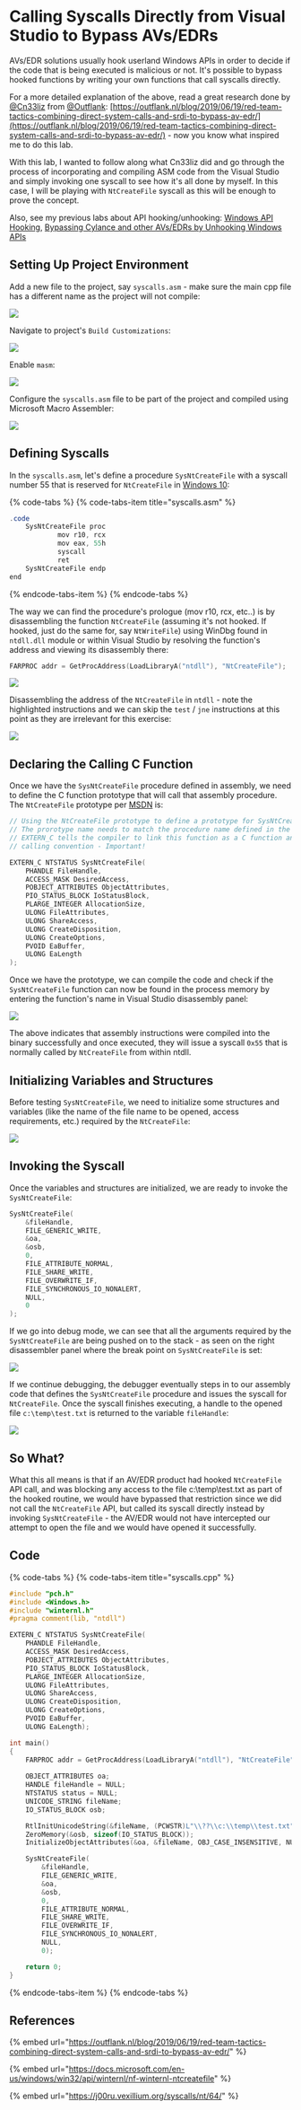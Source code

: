 # Calling Syscalls Directly from Visual Studio to Bypass AVs/EDRs

AVs/EDR solutions usually hook userland Windows APIs in order to decide if the code that is being executed is malicious or not. It's possible to bypass hooked functions by writing your own functions that call syscalls directly.

For a more detailed explanation of the above, read a great research done by [@Cn33liz](https://twitter.com/Cneelis) from [@Outflank](https://twitter.com/OutflankNL): [https://outflank.nl/blog/2019/06/19/red-team-tactics-combining-direct-system-calls-and-srdi-to-bypass-av-edr/](https://outflank.nl/blog/2019/06/19/red-team-tactics-combining-direct-system-calls-and-srdi-to-bypass-av-edr/) - now you know what inspired me to do this lab.

With this lab, I wanted to follow along what Cn33liz did and go through the process of incorporating and compiling ASM code from the Visual Studio and simply invoking one syscall to see how it's all done by myself. In this case, I will be playing with `NtCreateFile` syscall as this will be enough to prove the concept.

Also, see my previous labs about API hooking/unhooking: [Windows API Hooking](../code-injection-process-injection/how-to-hook-windows-api-using-c++.md), [Bypassing Cylance and other AVs/EDRs by Unhooking Windows APIs](bypassing-cylance-and-other-avs-edrs-by-unhooking-windows-apis.md)

## Setting Up Project Environment

Add a new file to the project, say `syscalls.asm` - make sure the main cpp file has a different name as the project will not compile:

![](../../.gitbook/assets/image%20%2890%29.png)

Navigate to project's `Build Customizations`:

![](../../.gitbook/assets/image%20%28101%29.png)

Enable `masm`:

![](../../.gitbook/assets/image%20%28134%29.png)

Configure the `syscalls.asm` file to be part of the project and compiled using Microsoft Macro Assembler:

![](../../.gitbook/assets/image%20%28193%29.png)

## Defining Syscalls

In the `syscalls.asm`, let's define a procedure `SysNtCreateFile` with a syscall number 55 that is reserved for `NtCreateFile` in [Windows 10](https://j00ru.vexillium.org/syscalls/nt/64/):

{% code-tabs %}
{% code-tabs-item title="syscalls.asm" %}
```csharp
.code
	SysNtCreateFile proc
			mov r10, rcx
			mov eax, 55h
			syscall
			ret
	SysNtCreateFile endp
end
```
{% endcode-tabs-item %}
{% endcode-tabs %}

The way we can find the procedure's prologue \(mov r10, rcx, etc..\) is by disassembling the function `NtCreateFile` \(assuming it's not hooked. If hooked, just do the same for, say `NtWriteFile`\) using WinDbg found in `ntdll.dll` module or within Visual Studio by resolving the function's address and viewing its disassembly there:

```cpp
FARPROC addr = GetProcAddress(LoadLibraryA("ntdll"), "NtCreateFile");
```

![](../../.gitbook/assets/image%20%2887%29.png)

Disassembling the address of the `NtCreateFile` in `ntdll` - note the highlighted instructions and we can skip the `test` / `jne` instructions at this point as they are irrelevant for this exercise:

![](../../.gitbook/assets/image%20%28191%29.png)

## Declaring the Calling C Function

Once we have the `SysNtCreateFile` procedure defined in assembly, we need to define the C function prototype that will call that assembly procedure. The `NtCreateFile` prototype per [MSDN](https://docs.microsoft.com/en-us/windows/win32/api/winternl/nf-winternl-ntcreatefile) is:

```cpp
// Using the NtCreateFile prototype to define a prototype for SysNtCreateFile. 
// The prorotype name needs to match the procedure name defined in the syscalls.asm
// EXTERN_C tells the compiler to link this function as a C function and use stdcall 
// calling convention - Important!

EXTERN_C NTSTATUS SysNtCreateFile(
	PHANDLE FileHandle, 
	ACCESS_MASK DesiredAccess, 
	POBJECT_ATTRIBUTES ObjectAttributes, 
	PIO_STATUS_BLOCK IoStatusBlock, 
	PLARGE_INTEGER AllocationSize, 
	ULONG FileAttributes, 
	ULONG ShareAccess, 
	ULONG CreateDisposition, 
	ULONG CreateOptions, 
	PVOID EaBuffer, 
	ULONG EaLength
);
```

Once we have the prototype, we can compile the code and check if the `SysNtCreateFile` function can now be found in the process memory by entering the function's name in Visual Studio disassembly panel:

![](../../.gitbook/assets/image%20%2834%29.png)

The above indicates that assembly instructions were compiled into the binary successfully and once executed, they will issue a syscall `0x55` that is normally called by `NtCreateFile` from within ntdll.

## Initializing Variables and Structures

Before testing `SysNtCreateFile`, we need to initialize some structures and variables \(like the name of the file name to be opened, access requirements, etc.\) required by the `NtCreateFile`:

![](../../.gitbook/assets/image%20%2811%29.png)

## Invoking the Syscall

Once the variables and structures are initialized, we are ready to invoke the `SysNtCreateFile`:

```cpp
SysNtCreateFile(
	&fileHandle, 
	FILE_GENERIC_WRITE, 
	&oa, 
	&osb, 
	0, 
	FILE_ATTRIBUTE_NORMAL, 
	FILE_SHARE_WRITE, 
	FILE_OVERWRITE_IF, 
	FILE_SYNCHRONOUS_IO_NONALERT, 
	NULL, 
	0
);
```

If we go into debug mode, we can see that all the arguments required by the `SysNtCreateFile` are being pushed on to the stack - as seen on the right disassembler panel where the break point on `SysNtCreateFile` is set:

![](../../.gitbook/assets/image%20%283%29.png)

If we continue debugging, the debugger eventually steps in to our assembly code that defines the `SysNtCreateFile` procedure and issues the syscall for `NtCreateFile`. Once the syscall finishes executing, a handle to the opened file `c:\temp\test.txt` is returned to the variable `fileHandle`:

![](../../.gitbook/assets/syscall-debugging.gif)

## So What?

What this all means is that if an AV/EDR product had hooked `NtCreateFile` API call, and was blocking any access to the file c:\temp\test.txt as part of the hooked routine, we would have bypassed that restriction since we did not call the `NtCreateFile` API, but called its syscall directly instead by invoking `SysNtCreateFile` - the AV/EDR would not have intercepted our attempt to open the file and we would have opened it successfully.

## Code

{% code-tabs %}
{% code-tabs-item title="syscalls.cpp" %}
```cpp
#include "pch.h"
#include <Windows.h>
#include "winternl.h"
#pragma comment(lib, "ntdll")

EXTERN_C NTSTATUS SysNtCreateFile(
	PHANDLE FileHandle, 
	ACCESS_MASK DesiredAccess, 
	POBJECT_ATTRIBUTES ObjectAttributes, 
	PIO_STATUS_BLOCK IoStatusBlock, 
	PLARGE_INTEGER AllocationSize, 
	ULONG FileAttributes, 
	ULONG ShareAccess, 
	ULONG CreateDisposition, 
	ULONG CreateOptions, 
	PVOID EaBuffer, 
	ULONG EaLength);

int main()
{
	FARPROC addr = GetProcAddress(LoadLibraryA("ntdll"), "NtCreateFile");
	
	OBJECT_ATTRIBUTES oa;
	HANDLE fileHandle = NULL;
	NTSTATUS status = NULL;
	UNICODE_STRING fileName;
	IO_STATUS_BLOCK osb;

	RtlInitUnicodeString(&fileName, (PCWSTR)L"\\??\\c:\\temp\\test.txt");
	ZeroMemory(&osb, sizeof(IO_STATUS_BLOCK));
	InitializeObjectAttributes(&oa, &fileName, OBJ_CASE_INSENSITIVE, NULL, NULL);

	SysNtCreateFile(
		&fileHandle, 
		FILE_GENERIC_WRITE, 
		&oa, 
		&osb, 
		0, 
		FILE_ATTRIBUTE_NORMAL, 
		FILE_SHARE_WRITE, 
		FILE_OVERWRITE_IF, 
		FILE_SYNCHRONOUS_IO_NONALERT, 
		NULL, 
		0);

	return 0;
}
```
{% endcode-tabs-item %}
{% endcode-tabs %}

## References

{% embed url="https://outflank.nl/blog/2019/06/19/red-team-tactics-combining-direct-system-calls-and-srdi-to-bypass-av-edr/" %}

{% embed url="https://docs.microsoft.com/en-us/windows/win32/api/winternl/nf-winternl-ntcreatefile" %}

{% embed url="https://j00ru.vexillium.org/syscalls/nt/64/" %}

